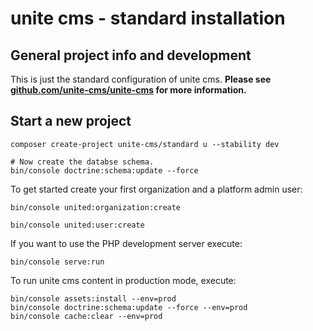 unite cms - standard installation
=========

## General project info and development

This is just the standard configuration of unite cms. **Please see [github.com/unite-cms/unite-cms](https://github.com/unite-cms/unite-cms) for more information.**

## Start a new project 

    composer create-project unite-cms/standard u --stability dev

    # Now create the databse schema.
    bin/console doctrine:schema:update --force

To get started create your first organization and a platform admin user:

    bin/console united:organization:create
    
    bin/console united:user:create 
    
If you want to use the PHP development server execute: 

    bin/console serve:run

To run unite cms content in production mode, execute:

    bin/console assets:install --env=prod
    bin/console doctrine:schema:update --force --env=prod
    bin/console cache:clear --env=prod    